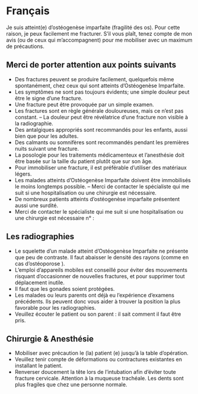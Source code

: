 # Français

Je suis atteint(e) d’ostéogenèse imparfaite (fragilité des os). Pour cette raison, je peux facilement me fracturer.
S’il vous plaît, tenez compte de mon avis (ou de ceux qui m’accompagnent) pour me mobiliser avec un maximum de précautions.

## Merci de porter attention aux points suivants
- Des fractures peuvent se produire facilement, quelquefois même spontanément, chez ceux qui sont atteints d’Ostéogenèse Imparfaite.
- Les symptômes ne sont pas toujours évidents; une simple douleur peut être le signe d’une fracture.
- Une fracture peut être provoquée par un simple examen.
- Les fractures sont en règle générale douloureuses, mais ce n’est pas constant.
– 	La douleur peut être révélatrice d’une fracture non visible à la radiographie.
- Des antalgiques appropriés sont recommandés pour les enfants, aussi bien que pour les adultes.
- Des calmants ou somnifères sont recommandés pendant les premières nuits suivant une fracture.
- La posologie pour les traitements médicamenteux et l’anesthésie doit être basée sur la taille du patient plutôt que sur son âge.
- Pour immobiliser une fracture, il est préférable d’utiliser des matériaux légers.
- Les malades atteints d’Ostéogenèse Imparfaite doivent être immobilisés le moins longtemps possible.
– 	Merci de contacter le spécialiste qui me suit si une hospitalisation ou une chirurgie est nécessaire.
- De nombreux patients atteints d’ostéogenèse imparfaite présentent aussi une surdité.
- Merci de contacter le spécialiste qui me suit si une hospitalisation ou une chirurgie est nécessaire n° :

## Les radiographies
- Le squelette d’un malade atteint d’Ostéogenèse Imparfaite ne présente que peu de contraste. Il faut abaisser le densité des rayons (comme en cas d’ostéoporose ).
- L’emploi d’appareils mobiles est conseillé pour éviter des mouvements risquant d’occasionner de nouvelles fractures, et pour supprimer tout déplacement inutile.
- Il faut que les gonades soient protégées.
- Les malades ou leurs parents ont déjà eu l’expérience d’examens précédents. Ils peuvent donc vous aider à trouver la position la plus favorable pour les radiographies.
- Veuillez écouter le patient ou son parent : il sait comment il faut être pris.

## Chirurgie & Anesthésie
- Mobiliser avec précaution le (la) patient (e) jusqu’à la table d’opération.
- Veuillez tenir compte de déformations ou contractures existantes en installant le patient.
- Renverser doucement la tête lors de l’intubation afin d’éviter toute fracture cervicale. Attention à la muqueuse trachéale. Les dents sont plus fragiles que chez une personne normale.